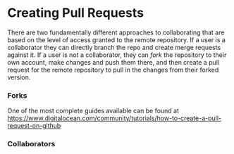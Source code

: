 # Creating Pull Requests

There are two fundamentally different approaches to collaborating that are based on the level of access granted to the remote repository. If a user is a collaborator they can directly branch the repo and create merge requests against it. If a user is not a collaborator, they can <i>fork</i> the repository to their own account, make changes and push them there, and then create a pull request for the remote repository to pull in the changes from their forked version. 

### Forks
One of the most complete guides available can be found at https://www.digitalocean.com/community/tutorials/how-to-create-a-pull-request-on-github


### Collaborators